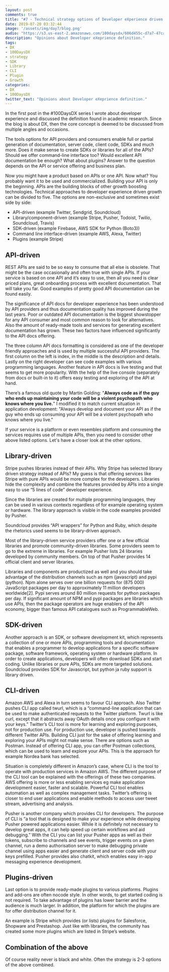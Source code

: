 ```yaml
---
layout: post
comments: true
title: "#7 - Technical strategy options of Developer eXperience driven growth"
date: 2019-07-20 03:32:44
image: '/assets/img/day7/blog.png'
audio: "https://s3.us-east-2.amazonaws.com/100daysdx/606d455c-d7a7-47ca-860a-529d66948f6e.mp3"
description: "Opinions about Developer eXeprience definition."
tags:
- DX 
- 100DaysDX
- strategy 
- SDK
- Library
- CLI
- Plugin
- Growth
categories:
- DX
- 100DaysDX
twitter_text: "Opinions about Developer eXeprience definition."
---
```


In the first post in the #100DaysDX series I wrote about developer experience and discussed the definition found in academic research. Since the blog is about DX, then the core concept is deemed to be discussed from multiple angles and occasions.

The tools options for API providers and consumers enable full or partial generation of documentation, server code, client code, SDKs and much more. Does it make sense to create SDKs or libraries for all of the APIs? Should we offer command-line interface too? Would excellent API documentation be enough? What about plugins? Answer to the question depends on the API or service offering and business plan.

Now you might have a product based on APIs or one API. Now what? You probably want it to be used and commercialized. Building your API is only the beginning. APIs are the building blocks of other growth boosting technologies. Technical approaches to developer experience driven growth can be divided to five. The options are non-exclusive and sometimes exist side by side:

- API-driven (example Twitter, Sendgrid, Soundcloud)
- Library/component-driven (example Stripe, Pusher, Todoist, Twilio, Soundcloud, Travis)
- SDK-driven (example Firebase, AWS SDK for Python (Boto3))
- Command line interface-driven (example AWS, Alexa, Twitter)
- Plugins (example Stripe)

## API-driven

REST APIs are said to be so easy to consume that all else is obsolete. That might be the case occasionally and often true with single APIs. If your service is based on one API and it’s easy to use, then all you need is clear priced plans, great onboarding process with excellent documentation. That will take you far. Good examples of pretty good API documentation can be found easily.

The significance of API docs for developer experience has been understood by API providers and thus documentation quality has improved during the last years. Poor or outdated API documentation is the biggest showstopper for any API consumer and most common reason to look for alternatives. Also the amount of ready-made tools and services for generating excellent documentation has grown. These two factors have influenced significantly to the API docs offering.

The three column API docs formatting is considered as one of the developer friendly approaches and is used by multiple successful API providers. The first column on the left is index, in the middle is the description and details. Lastly on the right developer can see code examples with various programming languages. Another feature in API docs is live testing and that seems to get more popularity. With the help of the live console (separately from docs or built-in to it) offers easy testing and exploring of the API at hand.

There’s a famous old quote by Martin Golding: "**Always code as if the guy who ends up maintaining your code will be a violent psychopath who knows where you live.**" I modified it to match current situation in application development: "Always develop and document your API as if the guy who ends up consuming your API will be a violent psychopath who knows where you live."

If your service is a platform or even resembles platform and consuming the services requires use of multiple APIs, then you need to consider other above listed options. Let's have a closer look at the other options.

## Library-driven

Stripe pushes libraries instead of their APIs. Why Stripe has selected library driven strategy instead of APIs? My guess is that offering services like Stripe with pure APIs would be more complex for the developers. Libraries hide the complexity and combine the features provided by APIs into a single easy to use “5 lines of code” developer experience.

Since the libraries are created for multiple programming languages, they can be used in various contexts regardless of for example operating system or hardware. The library approach is visible in the code examples provided by Pusher.

Soundcloud provides “API wrappers” for Python and Ruby, which despite the rhetorics used seems to be library-driven approach.

Most of the library-driven service providers offer one or a few official libraries and promote community-driven libraries. Some providers seem to go to the extreme in libraries. For example Pusher lists 24  libraries developed by community members. On top of that Pusher provides 14 official client and server libraries.

Libraries and components are productized as well and you should take advantage of the distribution channels such as npm (javascript) and pypi (python). Npm alone serves over one billion requests for (875 000) JavaScript packages per day to approximately 11 million developers worldwide[2]. Pypi serves around 80 million requests for python packages per day. If significant amount of NPM and pypi packages are libraries which use APIs, then the package operators are huge enablers of the API economy, bigger than famous API catalogues such as ProgrammableWeb.

## SDK-driven

Another approach is an SDK, or software development kit, which represents a collection of one or more APIs, programming tools and documentation that enables a programmer to develop applications for a specific software package, software framework, operating system or hardware platform. In order to create applications, developers will often download SDKs and start coding. Unlike libraries or pure APIs, SDKs are more targeted solutions. Soundcloud provides SDK for Javascript, but python ja ruby support is library driven.

## CLI-driven

Amazon AWS and Alexa in turn seems to favour CLI approach. Also Twitter pushes CLI app called twurl, which is a “command-line application that can be used to make authenticated requests to the Twitter platform. Twurl is like curl, except that it abstracts away OAuth details once you configure it with your keys.” Twitter’s CLI tool is more for learning and exploring purposes, not for production use. For production use, developer is pushed towards different Twitter APIs. Building CLI just for the sake of offering learning and exploring your APIs might not make sense. There are options such as Postman. Instead of offering CLI app, you can offer Postman collections, which can be used to learn and explore your APIs. This is the approach for example Nordea bank has selected. 

Situation is completely different in Amazon’s case, where CLI is the tool to operate with production services in Amazon AWS. The different purpose of the CLI tool can be explained with the offerings of these two companies. AWS offering is more or less enabling services eg make application development easier, faster and scalable. Powerful CLI tool enables automation as well as complex management tasks.  Twitter’s offering is closer to end user applications and enable methods to access user tweet stream, advertising and analysis.

Pusher is another company which provides CLI for developers. The purpose of CLI is “a tool that is designed to make your experience while developing Pusher powered applications easier. While it is definitely not necessary to develop great apps, it can help speed up certain workflows and aid debugging.” With the CLI you can list your Pusher apps as well as their tokens, subscribe to channels and see events, trigger events on a given channel, run a demo authorisation server to make debugging private channel using apps easier and generate client and server code with your keys prefilled. Pusher provides also chatkit, which enables easy in-app messaging experience development. 

## Plugins-driven

Last option is to provide ready-made plugins to various platforms. Plugins and add-ons are often nocode style. In other words, to get started coding is not required. To take advantage of plugins has lower barrier and the audience is much larger. In addition, the platform for which the plugins are for offer distribution channel for it.

An example is Stripe which provides (or lists) plugins for Salesforce, Shopware and Prestashop. Just like with libraries, the community has created some more plugins which are listed in Stripe’s website. 

## Combination of the above

Of course reality never is black and white. Often the strategy is 2-3 options of the above combined.

